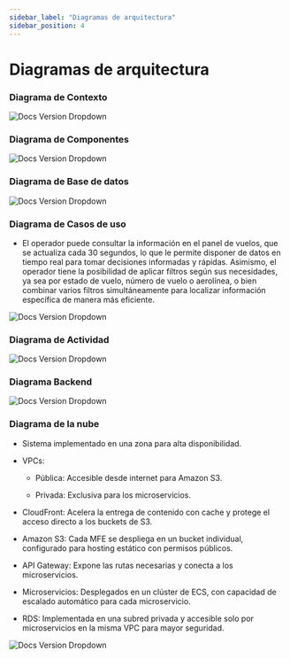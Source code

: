 ```yaml
---
sidebar_label: "Diagramas de arquitectura"
sidebar_position: 4
---
```


# Diagramas de arquitectura

### Diagrama de Contexto

![Docs Version Dropdown](./img/diagramaContexto.png)

### Diagrama de Componentes

![Docs Version Dropdown](./img/diagramaComponentes.png)

### Diagrama de Base de datos

![Docs Version Dropdown](./img/diagramaBD.png)

### Diagrama de Casos de uso

- El operador puede consultar la información en el panel de vuelos, que se actualiza cada 30 segundos, lo que le permite disponer de datos en tiempo real para tomar decisiones informadas y rápidas. Asimismo, el operador tiene la posibilidad de aplicar filtros según sus necesidades, ya sea por estado de vuelo, número de vuelo o aerolínea, o bien combinar varios filtros simultáneamente para localizar información específica de manera más eficiente.

![Docs Version Dropdown](./img/diagramaCasosUso.png)

### Diagrama de Actividad

![Docs Version Dropdown](./img/diagramaActividad.png)

### Diagrama Backend

![Docs Version Dropdown](./img/diagramaBackend.png)

### Diagrama de la nube

- Sistema implementado en una zona para alta disponibilidad.​

- VPCs:​

  - Pública: Accesible desde internet para Amazon S3.​

  - Privada: Exclusiva para los microservicios.​

- CloudFront: Acelera la entrega de contenido con cache y protege el acceso directo a los buckets de S3.​

- Amazon S3: Cada MFE se despliega en un bucket individual, configurado para hosting estático con permisos públicos.​

- API Gateway: Expone las rutas necesarias y conecta a los microservicios.​

- Microservicios: Desplegados en un clúster de ECS, con capacidad de escalado automático para cada microservicio.​

- RDS: Implementada en una subred privada y accesible solo por microservicios en la misma VPC para mayor seguridad.

![Docs Version Dropdown](./img/diagramaNube.png)

